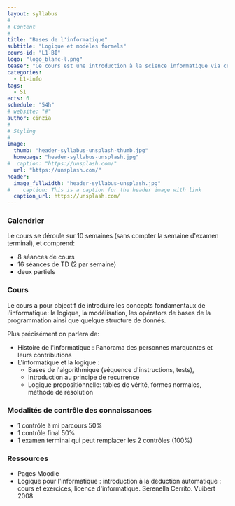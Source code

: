 ```yaml
---
layout: syllabus
#
# Content
#
title: "Bases de l'informatique"
subtitle: "Logique et modèles formels"
cours-id: "L1-BI"
logo: "logo_blanc-l.png"
teaser: "Ce cours est une introduction à la science informatique via certaines grandes thématiques comme la logique, les types récursifs ou les automates. "
categories:
  - L1-info
tags:
  - S1
ects: 6
schedule: "54h"
# website: "#"
author: cinzia
#
# Styling
#
image:
  thumb: "header-syllabus-unsplash-thumb.jpg"
  homepage: "header-syllabus-unsplash.jpg"
#  caption: "https://unsplash.com/"
  url: "https://unsplash.com/"
header:
  image_fullwidth: "header-syllabus-unsplash.jpg"
#    caption: This is a caption for the header image with link
  caption_url: https://unsplash.com/
---
```



###  Calendrier ###

Le cours se déroule sur 10 semaines (sans compter la semaine d'examen terminal), et comprend:

- 8 séances de cours
- 16 séances de TD (2 par semaine)
- deux partiels


###  Cours ###

Le cours a pour objectif de introduire les concepts fondamentaux de
l'informatique: la logique, la modélisation, les opérators de bases de
la programmation ainsi que quelque structure de donnés.

Plus précisément on parlera de:
- Histoire de l'informatique :
Panorama des personnes marquantes et leurs contributions
- L'informatique et la logique :
    - Bases de l'algorithmique (séquence d'instructions, tests),
    - Introduction au principe de recurrence
    - Logique propositionnelle: tables de vérité, formes normales, méthode de résolution



###  Modalités de contrôle des connaissances ###
 - 1 contrôle à mi parcours 50%
 - 1 contrôle final 50%
 - 1 examen terminal qui peut remplacer les 2 contrôles (100%)



###  Ressources ###
- Pages Moodle
- Logique pour l'informatique : introduction à la déduction automatique : cours et exercices, licence d'informatique. Serenella Cerrito. Vuibert 2008
